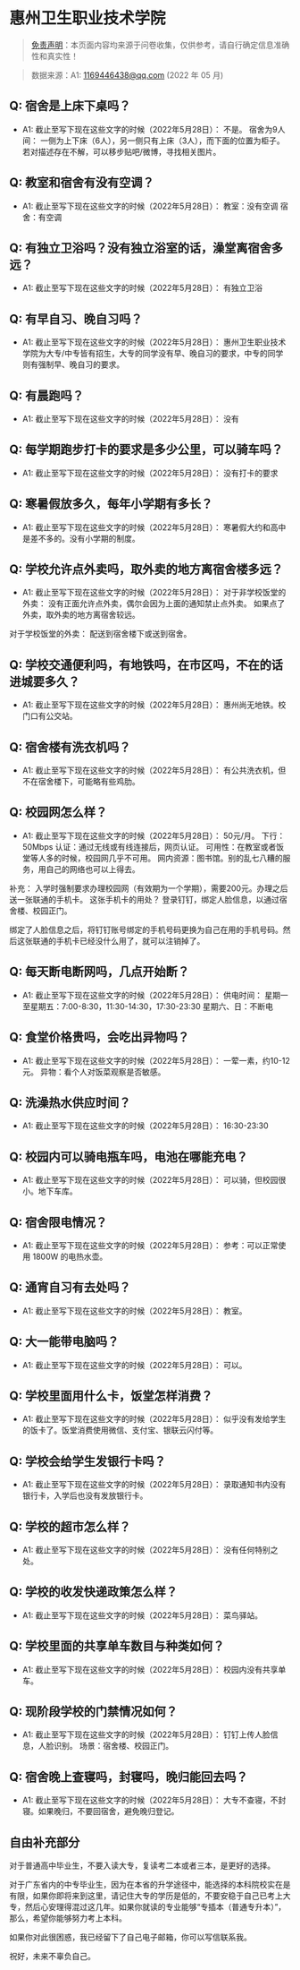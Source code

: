 # 惠州卫生职业技术学院

> [免责声明](https://colleges.chat/#_3)：本页面内容均来源于问卷收集，仅供参考，请自行确定信息准确性和真实性！

> 数据来源：A1: 1169446438@qq.com (2022 年 05 月)

## Q: 宿舍是上床下桌吗？

- A1: 截止至写下现在这些文字的时候（2022年5月28日）：
不是。
宿舍为9人间：
一侧为上下床（6人），另一侧只有上床（3人），而下面的位置为柜子。
若对描述存在不解，可以移步贴吧/微博，寻找相关图片。

## Q: 教室和宿舍有没有空调？

- A1: 截止至写下现在这些文字的时候（2022年5月28日）：
教室：没有空调
宿舍：有空调

## Q: 有独立卫浴吗？没有独立浴室的话，澡堂离宿舍多远？

- A1: 截止至写下现在这些文字的时候（2022年5月28日）：
有独立卫浴

## Q: 有早自习、晚自习吗？

- A1: 截止至写下现在这些文字的时候（2022年5月28日）：
惠州卫生职业技术学院为大专/中专皆有招生，大专的同学没有早、晚自习的要求，中专的同学则有强制早、晚自习的要求。

## Q: 有晨跑吗？

- A1: 截止至写下现在这些文字的时候（2022年5月28日）：
没有

## Q: 每学期跑步打卡的要求是多少公里，可以骑车吗？

- A1: 截止至写下现在这些文字的时候（2022年5月28日）：
没有打卡的要求

## Q: 寒暑假放多久，每年小学期有多长？

- A1: 截止至写下现在这些文字的时候（2022年5月28日）：
寒暑假大约和高中是差不多的。没有小学期的制度。

## Q: 学校允许点外卖吗，取外卖的地方离宿舍楼多远？

- A1: 截止至写下现在这些文字的时候（2022年5月28日）：
对于非学校饭堂的外卖：
没有正面允许点外卖，偶尔会因为上面的通知禁止点外卖。
如果点了外卖，取外卖的地方离宿舍较远。

对于学校饭堂的外卖：
配送到宿舍楼下或送到宿舍。

## Q: 学校交通便利吗，有地铁吗，在市区吗，不在的话进城要多久？

- A1: 截止至写下现在这些文字的时候（2022年5月28日）：
惠州尚无地铁。校门口有公交站。

## Q: 宿舍楼有洗衣机吗？

- A1: 截止至写下现在这些文字的时候（2022年5月28日）：
有公共洗衣机，但不在宿舍楼下，可能略有些鸡肋。

## Q: 校园网怎么样？

- A1: 截止至写下现在这些文字的时候（2022年5月28日）：
50元/月。
下行：50Mbps
认证：通过无线或有线连接后，网页认证。
可用性：在教室或者饭堂等人多的时候，校园网几乎不可用。
网内资源：图书馆。别的乱七八糟的服务，用自己的网络也可以上得去。


补充：
入学时强制要求办理校园网（有效期为一个学期），需要200元。办理之后送一张联通的手机卡。
这张手机卡的用处？
登录钉钉，绑定人脸信息，以通过宿舍楼、校园正门。

绑定了人脸信息之后，将钉钉账号绑定的手机号码更换为自己在用的手机号码。然后这张联通的手机卡已经没什么用了，就可以注销掉了。

## Q: 每天断电断网吗，几点开始断？

- A1: 截止至写下现在这些文字的时候（2022年5月28日）：
供电时间：
星期一至星期五：7:00-8:30，11:30-14:30，17:30-23:30
星期六、日：不断电

## Q: 食堂价格贵吗，会吃出异物吗？

- A1: 截止至写下现在这些文字的时候（2022年5月28日）：
一荤一素，约10-12元。
异物：看个人对饭菜观察是否敏感。

## Q: 洗澡热水供应时间？

- A1: 截止至写下现在这些文字的时候（2022年5月28日）：
16:30-23:30

## Q: 校园内可以骑电瓶车吗，电池在哪能充电？

- A1: 截止至写下现在这些文字的时候（2022年5月28日）：
可以骑，但校园很小。地下车库。

## Q: 宿舍限电情况？

- A1: 截止至写下现在这些文字的时候（2022年5月28日）：
参考：可以正常使用 1800W 的电热水壶。

## Q: 通宵自习有去处吗？

- A1: 截止至写下现在这些文字的时候（2022年5月28日）：
教室。

## Q: 大一能带电脑吗？

- A1: 截止至写下现在这些文字的时候（2022年5月28日）：
可以。

## Q: 学校里面用什么卡，饭堂怎样消费？

- A1: 截止至写下现在这些文字的时候（2022年5月28日）：
似乎没有发给学生的饭卡了。饭堂消费使用微信、支付宝、银联云闪付等。

## Q: 学校会给学生发银行卡吗？

- A1: 截止至写下现在这些文字的时候（2022年5月28日）：
录取通知书内没有银行卡，入学后也没有发放银行卡。

## Q: 学校的超市怎么样？

- A1: 截止至写下现在这些文字的时候（2022年5月28日）：
没有任何特别之处。

## Q: 学校的收发快递政策怎么样？

- A1: 截止至写下现在这些文字的时候（2022年5月28日）：
菜鸟驿站。

## Q: 学校里面的共享单车数目与种类如何？

- A1: 截止至写下现在这些文字的时候（2022年5月28日）：
校园内没有共享单车。

## Q: 现阶段学校的门禁情况如何？

- A1: 截止至写下现在这些文字的时候（2022年5月28日）：
钉钉上传人脸信息，人脸识别。
场景：宿舍楼、校园正门。

## Q: 宿舍晚上查寝吗，封寝吗，晚归能回去吗？

- A1: 截止至写下现在这些文字的时候（2022年5月28日）：
大专不查寝，不封寝。如果晚归，不要回宿舍，避免晚归登记。

## 自由补充部分

对于普通高中毕业生，不要入读大专，复读考二本或者三本，是更好的选择。



对于广东省内的中专毕业生，因为在本省的升学途径中，能选择的本科院校实在是有限，如果你即将来到这里，请记住大专的学历是低的，不要安稳于自己已考上大专，然后心安理得混过这几年。如果你就读的专业能够“专插本（普通专升本）”，那么，希望你能够努力考上本科。

如果你对此很困惑，我已经留下了自己电子邮箱，你可以写信联系我。



祝好，未来不辜负自己。